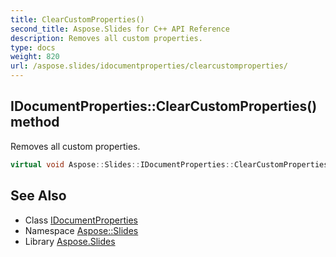 ```yaml
---
title: ClearCustomProperties()
second_title: Aspose.Slides for C++ API Reference
description: Removes all custom properties.
type: docs
weight: 820
url: /aspose.slides/idocumentproperties/clearcustomproperties/
---
```

## IDocumentProperties::ClearCustomProperties() method


Removes all custom properties.

```cpp
virtual void Aspose::Slides::IDocumentProperties::ClearCustomProperties()=0
```

## See Also

* Class [IDocumentProperties](../)
* Namespace [Aspose::Slides](../../)
* Library [Aspose.Slides](../../../)